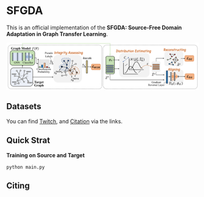 # SFGDA

This is an official implementation of the **SFGDA: Source-Free Domain Adaptation in Graph Transfer Learning**.

![Image text](https://github.com/joe817/SFGDA/blob/main/framework.png)


## Datasets

You can find [Twitch](https://snap.stanford.edu/data/twitch-social-networks.html), and [Citation](https://github.com/joe817/SFGDA/tree/main/data) via the links.

## Quick Strat

**Training on Source and Target**

```
python main.py
```


## Citing





